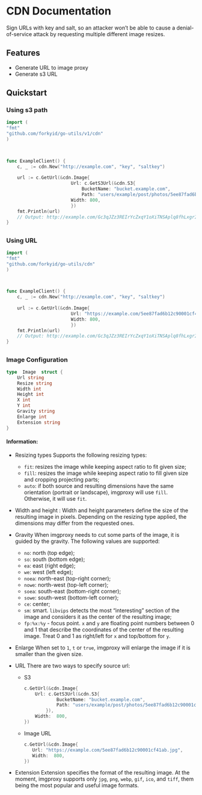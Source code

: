 
# CDN Documentation
Sign URLs with key and salt, so an attacker won’t be able to cause a denial-of-service attack by requesting multiple different image resizes.

## Features
- Generate URL to image proxy
- Generate s3 URL

## Quickstart

### Using s3 path
```go
import (
"fmt"
"github.com/forkyid/go-utils/v1/cdn"
)

  

func ExampleClient() {
	c, _ := cdn.New("http://example.com", "key", "saltkey")
	
	url := c.GetUrl(&cdn.Image{
						Url: c.GetS3Url(&cdn.S3{
							BucketName: "bucket.example.com",
							Path: "users/example/post/photos/5ee87fad6b12c90001cf41ab.jpg",}),
						Width: 800,
						})
	fmt.Println(url)
	// Output: http://example.com/Gc3qJZz3REIrYcZxqY1oXiTNSAplq8fhLxgrIqybLlA/fill/800/0/no/1/czM6Ly9pbWcuZm9ya3kuaWQvdXNlcnMvYWd1c2R3aS9wb3N0L3Bob3Rvcy81ZWU4N2ZhZDZiMTJjOTAwMDFjZjQxYWIuanBn.webp
}
```

##
### Using URL

```go
import (
"fmt"
"github.com/forkyid/go-utils/cdn"
)

  

func ExampleClient() {
	c, _ := cdn.New("http://example.com", "key", "saltkey")
	
	url := c.GetUrl(&cdn.Image{
						Url: "https://example.com/5ee87fad6b12c90001cf41ab.jpg",
						Width: 800,
						})
	fmt.Println(url)
	// Output: http://example.com/Gc3qJZz3REIrYcZxqY1oXiTNSAplq8fhLxgrIqybLlA/fill/800/0/no/1/czM6Ly9pbWcuZm9ya3kuaWQvdXNlcnMvYWd1c2R3aS9wb3N0L3Bob3Rvcy81ZWU4N2ZhZDZiMTJjOTAwMDFjZjQxYWIuanBn.webp
}
```

##
### Image Configuration
```go
type  Image  struct {
	Url string
	Resize string
	Width int
	Height int
	X int
	Y int
	Gravity string
	Enlarge int
	Extension string
}
```

#### Information:
- Resizing types
Supports the following resizing types:
	-  `fit`: resizes the image while keeping aspect ratio to fit given size;
	- `fill`: resizes the image while keeping aspect ratio to fill given size and cropping projecting parts;
	-  `auto`: if both source and resulting dimensions have the same orientation (portrait or landscape), imgproxy will use  `fill`. Otherwise, it will use  `fit`.

- Width and height :
Width and height parameters define the size of the resulting image in pixels. Depending on the resizing type applied, the dimensions may differ from the requested ones.

- Gravity
When imgproxy needs to cut some parts of the image, it is guided by the gravity. The following values are supported:
	-   `no`: north (top edge);
	-   `so`: south (bottom edge);
	-   `ea`: east (right edge);
	-   `we`: west (left edge);
	-   `noea`: north-east (top-right corner);
	-   `nowe`: north-west (top-left corner);
	-   `soea`: south-east (bottom-right corner);
	-   `sowe`: south-west (bottom-left corner);
	-   `ce`: center;
	-   `sm`: smart.  `libvips`  detects the most “interesting” section of the image and considers it as the center of the resulting image;
	-   `fp:%x:%y`  - focus point.  `x`  and  `y`  are floating point numbers between 0 and 1 that describe the coordinates of the center of the resulting image. Treat 0 and 1 as right/left for  `x`  and top/bottom for  `y`.

- Enlarge
When set to  `1`,  `t`  or  `true`, imgproxy will enlarge the image if it is smaller than the given size.

- URL
There are two ways to specify source url:
	- S3
		```go
		c.GetUrl(&cdn.Image{
			Url: c.GetS3Url(&cdn.S3{
					BucketName: "bucket.example.com",
					Path: "users/example/post/photos/5ee87fad6b12c90001cf41ab.jpg",
				}),
			Width:  800,
		})
		```
	- Image URL
		 ```go
		c.GetUrl(&cdn.Image{
			Url: "https://example.com/5ee87fad6b12c90001cf41ab.jpg",
			Width:  800,
		})
		```

- Extension
Extension specifies the format of the resulting image. At the moment, imgproxy supports only  `jpg`,  `png`,  `webp`,  `gif`,  `ico`, and  `tiff`, them being the most popular and useful image formats.